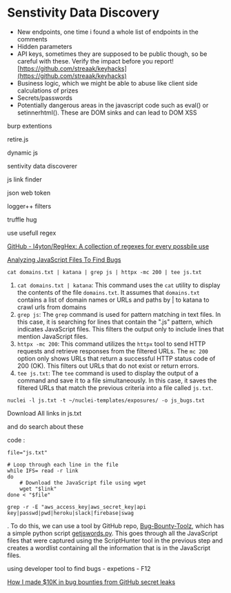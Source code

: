 # Senstivity Data Discovery

- New endpoints, one time i found a whole list of endpoints in the comments
- Hidden parameters
- API keys, sometimes they are supposed to be public though, so be careful with these. Verify the impact before you report! [https://github.com/streaak/keyhacks](https://github.com/streaak/keyhacks)
- Business logic, which we might be able to abuse like client side calculations of prizes
- Secrets/passwords
- Potentially dangerous areas in the javascript code such as eval() or setinnerhtml(). These are DOM sinks and can lead to DOM XSS

burp extentions

retire.js

dynamic js

sentivity data discoverer

js link finder

json web token

logger++ filters

truffle hug

use usefull regex

[GitHub - l4yton/RegHex: A collection of regexes for every possbile use](https://github.com/l4yton/RegHex?source=post_page-----c95a8aa7037a--------------------------------)

[Analyzing JavaScript Files To Find Bugs](https://realm3ter.medium.com/analyzing-javascript-files-to-find-bugs-820167476ffe)

`cat domains.txt | katana | grep js | httpx -mc 200 | tee js.txt`

1. `cat domains.txt | katana`: This command uses the `cat` utility to display the contents of the file `domains.txt`. It assumes that `domains.txt` contains a list of domain names or URLs and paths by | to katana to crawl urls from domains
2. `grep js`: The `grep` command is used for pattern matching in text files. In this case, it is searching for lines that contain the ".js" pattern, which indicates
JavaScript files. This filters the output only to include lines that
mention JavaScript files.
3. `httpx -mc 200`: This command utilizes the `httpx` tool to send HTTP requests and retrieve responses from the filtered URLs. The `mc 200` option only shows URLs that return a successful HTTP status code of 200 (OK). This filters out URLs that do not exist or return errors.
4. `tee js.txt`: The `tee` command is used to display the output of a command and save it to a
file simultaneously. In this case, it saves the filtered URLs that match the previous criteria into a file called `js.txt`.

`nuclei -l js.txt -t ~/nuclei-templates/exposures/ -o js_bugs.txt`

Download All links in js.txt

and do search about these

code :

```
file="js.txt"

# Loop through each line in the file
while IFS= read -r link
do
    # Download the JavaScript file using wget
    wget "$link"
done < "$file"
```

```
grep -r -E "aws_access_key|aws_secret_key|api key|passwd|pwd|heroku|slack|firebase|swag
```

. To do this, we can use a tool by GitHub repo, [Bug-Bounty-Toolz](https://github.com/m4ll0k/Bug-Bounty-Toolz), which has a simple python script [getjswords.py](https://github.com/m4ll0k/Bug-Bounty-Toolz/blob/master/getjswords.py).
 This goes through all the JavaScript files that were captured using the
 ScriptHunter tool in the previous step and creates a wordlist 
containing all the information that is in the JavaScript files.

[](https://github.com/m4ll0k/BBTz/blob/master/getjswords.py)

using developer tool to find bugs - expetions - F12

[How I made $10K in bug bounties from GitHub secret leaks](https://tillsongalloway.com/finding-sensitive-information-on-github/index.html)